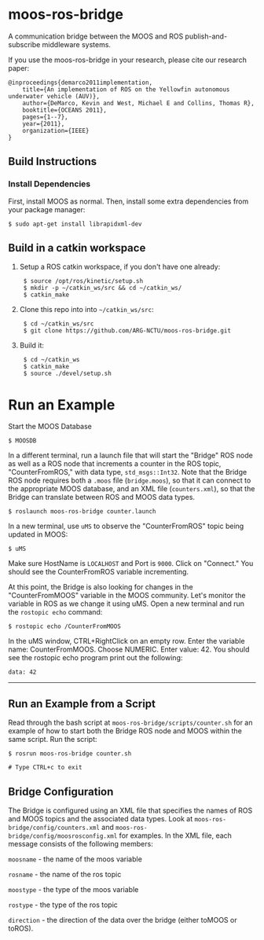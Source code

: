 # moos-ros-bridge

A communication bridge between the MOOS and ROS publish-and-subscribe
middleware systems.

If you use the moos-ros-bridge in your research, please cite our research
paper:

    @inproceedings{demarco2011implementation,
        title={An implementation of ROS on the Yellowfin autonomous underwater vehicle (AUV)},
        author={DeMarco, Kevin and West, Michael E and Collins, Thomas R},
        booktitle={OCEANS 2011},
        pages={1--7},
        year={2011},
        organization={IEEE}
    }

## Build Instructions

### Install Dependencies

First, install MOOS as normal. Then, install some extra dependencies from your
package manager:

    $ sudo apt-get install librapidxml-dev

## Build in a catkin workspace

1. Setup a ROS catkin workspace, if you don't have one already:

        $ source /opt/ros/kinetic/setup.sh
        $ mkdir -p ~/catkin_ws/src && cd ~/catkin_ws/
        $ catkin_make

2. Clone this repo into into `~/catkin_ws/src`:

        $ cd ~/catkin_ws/src
        $ git clone https://github.com/ARG-NCTU/moos-ros-bridge.git

3. Build it:

        $ cd ~/catkin_ws
        $ catkin_make
        $ source ./devel/setup.sh

# Run an Example

Start the MOOS Database

    $ MOOSDB

In a different terminal, run a launch file that will start the "Bridge" ROS
node as well as a ROS node that increments a counter in the ROS topic,
"CounterFromROS," with data type, `std_msgs::Int32`. Note that the Bridge ROS
node requires both a `.moos` file (`bridge.moos`), so that it can connect to
the appropriate MOOS database, and an XML file (`counters.xml`), so that the
Bridge can translate between ROS and MOOS data types.

    $ roslaunch moos-ros-bridge counter.launch

In a new terminal, use `uMS` to observe the "CounterFromROS" topic being
updated in MOOS:

    $ uMS

Make sure HostName is `LOCALHOST` and Port is `9000`. Click on "Connect." You
should see the CounterFromROS variable incrementing.

At this point, the Bridge is also looking for changes in the "CounterFromMOOS"
variable in the MOOS community. Let's monitor the variable in ROS as we change
it using uMS. Open a new terminal and run the `rostopic echo` command:

    $ rostopic echo /CounterFromMOOS

In the uMS window, CTRL+RightClick on an empty row. Enter the variable name:
CounterFromMOOS. Choose NUMERIC. Enter value: 42. You should see the rostopic
echo program print out the following:

    data: 42

---


## Run an Example from a Script

Read through the bash script at `moos-ros-bridge/scripts/counter.sh` for an
example of how to start both the Bridge ROS node and MOOS within the same
script. Run the script:

    $ rosrun moos-ros-bridge counter.sh

    # Type CTRL+c to exit

## Bridge Configuration

The Bridge is configured using an XML file that specifies the names of ROS and
MOOS topics and the associated data types. Look at
`moos-ros-bridge/config/counters.xml` and
`moos-ros-bridge/config/moosrosconfig.xml` for examples. In the XML file, each
message consists of the following members:

`moosname` - the name of the moos variable

`rosname` - the name of the ros topic

`moostype` - the type of the moos variable

`rostype` - the type of the ros topic

`direction` - the direction of the data over the bridge (either toMOOS or toROS).
